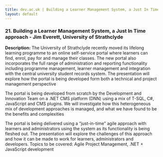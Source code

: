 ```yaml
---
title: dev.ac.uk | Building a Learner Management System, a Just In Time approach | Jim Everett, University of Strathclyde
layout: default
---
```


### 21. Building a Learner Management System, a Just In Time approach - Jim Everett, University of Strathclyde

**Description:** The University of Strathclyde recently moved its lifelong learning programme to an online self-service portal where learners can find, enrol, pay for and manage their classes. The new portal also incorporates the full range of administration and reporting functionality including programme management, learner management and integration with the central university student records system. The presentation will explore how the portal is being developed form both a technical and project management perspective

The portal is being developed from scratch by the Development and Innovation Team on a .NET CMS platform (DNN) using a mix of T-SQL, C\#, JavaScript and CMS plugins. We will investigate how this heterogeneous mix of development approaches is managed, and what we have found to be the benefits and complexities

The portal is being delivered using a “just-in-time” agile approach with learners and administrators using the system as its functionality is being fleshed out. The presentation will explore the challenges of this approach and how it can be made to work for learners, administrators and developers.
Topics to be covered: Agile Project Management, .NET + JavaScript development

